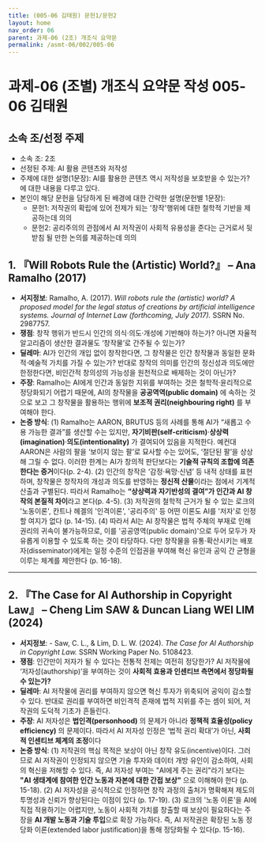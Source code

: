 ```yaml
---
title: (005-06 김태원) 문헌1/문헌2
layout: home
nav_order: 06
parent: 과제-06 (2조) 개조식 요약문
permalink: /asmt-06/002/005-06
---
```


# 과제-06 (조별) 개조식 요약문 작성 005-06 김태원

## 소속 조/선정 주제

- 소속 조: 2조
- 선정된 주제: AI 활용 콘텐츠와 저작성
- 주제에 대한 설명(1문장): AI를 활용한 콘텐츠 역시 저작성을 보호받을 수 있는가? 에 대한 내용을 다루고 있다.
- 본인이 해당 문헌을 담당하게 된 배경에 대한 간략한 설명(문헌별 1문장):  
  - 문헌1: 저작권의 확립에 있어 전제가 되는 '창작'행위에 대한 철학적 기반을 제공하는데 의의
  - 문헌2: 공리주의의 관점에서 AI 저작권이 사회적 유용성을 준다는 근거로서 뒷받침 될 만한 논의를 제공하는데 의의

## 1. 『Will Robots Rule the (Artistic) World?』 – Ana Ramalho (2017)

- **서지정보**: Ramalho, A. (2017). _Will robots rule the (artistic) world? A proposed model for the legal status of creations by artificial intelligence systems._ _Journal of Internet Law (forthcoming, July 2017)._ SSRN No. 2987757.
- **쟁점**: 창작 행위가 반드시 인간의 의식·의도·개성에 기반해야 하는가? 아니면 자율적 알고리즘이 생산한 결과물도 ‘창작물’로 간주될 수 있는가?
- **딜레마**: AI가 인간의 개입 없이 창작한다면, 그 창작물은 인간 창작물과 동일한 문화적·예술적 가치를 가질 수 있는가?  반대로 창작의 의미를 인간의 정신성과 의도에만 한정한다면, 비인간적 창의성의 가능성을 원천적으로 배제하는 것이 아닌가?
- **주장**: Ramalho는 AI에게 인간과 동일한 지위를 부여하는 것은 철학적·윤리적으로 정당화되기 어렵기 때문에, AI의 창작물을 **공공역역(public domain)** 에 속하는 것으로 보고 그 창작물을 활용하는 행위에 **보조적 권리(neighbouring right)** 를 부여해야 한다.
- **논증 방식**: (1) Ramalho는 AARON, BRUTUS 등의 사례를 통해 AI가 “새롭고 수용 가능한 결과”를 생산할 수는 있지만, **자기비판(self-criticism)**·**상상력(imagination)**·**의도(intentionality)** 가 결여되어 있음을 지적한다. 예컨대 AARON은 사람의 팔을 ‘보이지 않는 팔’로 묘사할 수는 있어도, ‘절단된 팔’을 상상해 그릴 수 없다. 이러한 한계는 AI가 창의적 판단보다는 **기술적 규칙의 조합에 의존한다는 증거**이다(p. 2-4). (2) 인간의 창작은 ‘감정·욕망·신념’ 등 내적 상태를 표현하며,  창작물은 창작자의 개성과 의도를 반영하는 **정신적 산물**이라는 점에서 기계적 산출과 구별된다. 따라서 Ramalho는 **“상상력과 자기반성의 결여”가 인간과 AI 창작의 본질적 차이**라고 본다(p. 4-5). (3) 저작권의 철학적 근거가 될 수 있는 로크의 '노동이론', 칸트나 헤겔의 '인격이론', '공리주의' 등 어떤 이론도 AI를 '저자'로 인정할 여지가 없다 (p. 14-15). (4) 따라서 AI는 AI 창작물은 법적 주체의 부재로 인해 권리의 귀속이 불가능하므로,  이를 '공공영역(public domain)'으로 두어 모두가 자유롭게 이용할 수 있도록 하는 것이 타당하다. 다만 창작물을 유통·확산시키는 배포자(disseminator)에게는 일정 수준의 인접권을 부여해  혁신 유인과 공익 간 균형을 이루는 체계를 제안한다 (p. 16-18). 

---

## 2. 『The Case for AI Authorship in Copyright Law』 – Cheng Lim SAW & Duncan Liang WEI LIM (2024)

- **서지정보**: - Saw, C. L., & Lim, D. L. W. (2024). _The Case for AI Authorship in Copyright Law._ SSRN Working Paper No. 5108423.
- **쟁점**: 인간만이 저자가 될 수 있다는 전통적 전제는 여전히 정당한가?  AI 저작물에 ‘저자성(authorship)’을 부여하는 것이 **사회적 효용과 인센티브 측면에서 정당화될 수 있는가?**
- **딜레마**: AI 저작물에 권리를 부여하지 않으면 혁신 투자가 위축되어 공익이 감소할 수 있다. 반대로 권리를 부여하면 비인격적 존재에 법적 지위를 주는 셈이 되어, 저작권의 도덕적 기초가 흔들린다.
- **주장**: AI 저자성은 **법인격(personhood)** 의 문제가 아니라 **정책적 효율성(policy efficiency)** 의 문제이다.  따라서 AI 저자성 인정은 ‘법적 권리 확대’가 아닌, **사회적 인센티브 체계의 조정**이다
- **논증 방식**: (1) 저작권의 핵심 목적은 보상이 아닌 창작 유도(incentive)이다. 그러므로 AI 저작권이 인정되지 않으면 기술 투자와 데이터 개방 유인이 감소하여, 사회의 혁신을 저해할 수 있다. 즉, AI 저자성 부여는 "AI에게 주는 권리"라기 보다는 **"AI 생태계에 참여한 인간 노동과 자본에 대한 간접 보상"** 으로 이해해야 한다 (p. 15-18). (2) AI 저자성을 공식적으로 인정하면 창작 과정의 출처가 명확해져 제도의 투명성과 신뢰가 향상된다는 이점이 있다 (p. 17-19). (3)  로크의 '노동 이론'을 AI에 직접 적용하기는 어렵지만, 노동이 사회적 가치를 창출할 때 보상이 필요하다는 주장을 **AI 개발 노동과 기술 투입**으로 확장 가능하다. 즉, AI 저작권은 확장된 노동 정당화 이론(extended labor justification)을 통해 정당화될 수 있다(p. 15-16).
